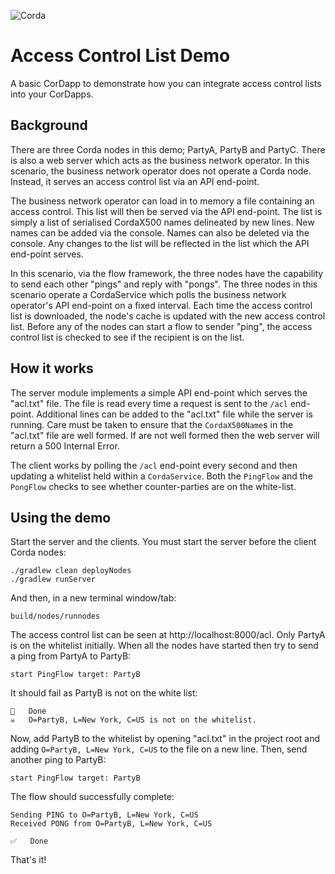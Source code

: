 ![Corda](https://www.corda.net/wp-content/uploads/2016/11/fg005_corda_b.png)

# Access Control List Demo

A basic CorDapp to demonstrate how you can integrate access control
lists into your CorDapps.

## Background

There are three Corda nodes in this demo; PartyA, PartyB and PartyC.
There is also a web server which acts as the business network operator.
In this scenario, the business network operator does not operate a Corda
node. Instead, it serves an access control list via an API end-point.

The business network operator can load in to memory a file containing an
access control. This list will then be served via the API end-point. The
list is simply a list of serialised CordaX500 names delineated by new
lines. New names can be added via the console. Names can also be deleted
via the console. Any changes to the list will be reflected in the list
which the API end-point serves.

In this scenario, via the flow framework, the three nodes have the
capability to send each other "pings" and reply with "pongs". The three
nodes in this scenario operate a CordaService which polls the business
network operator's API end-point on a fixed interval. Each time the
access control list is downloaded, the node's cache is updated with the
new access control list. Before any of the nodes can start a flow to
sender "ping", the access control list is checked to see if the
recipient is on the list.

## How it works

The server module implements a simple API end-point which serves the
"acl.txt" file. The file is read every time a request is sent to the
`/acl` end-point. Additional lines can be added to the "acl.txt" file
while the server is running. Care must be taken to ensure that the
`CordaX500Name`s in the "acl.txt" file are well formed. If are not well
formed then the web server will return a 500 Internal Error.

The client works by polling the `/acl` end-point every second and then
updating a whitelist held within a `CordaService`. Both the `PingFlow`
and the `PongFlow` checks to see whether counter-parties are on the
white-list.

## Using the demo

Start the server and the clients. You must start the server before the
client Corda nodes:

    ./gradlew clean deployNodes
    ./gradlew runServer

And then, in a new terminal window/tab:

    build/nodes/runnodes

The access control list can be seen at http://localhost:8000/acl. Only
PartyA is on the whitelist initially. When all the nodes have started
then try to send a ping from PartyA to PartyB:

    start PingFlow target: PartyB

It should fail as PartyB is not on the white list:

    🚫   Done
    ☠   O=PartyB, L=New York, C=US is not on the whitelist.

Now, add PartyB to the whitelist by opening "acl.txt" in the project
root and adding `O=PartyB, L=New York, C=US` to the file on a new line.
Then, send another ping to PartyB:

    start PingFlow target: PartyB

The flow should successfully complete:

    Sending PING to O=PartyB, L=New York, C=US
    Received PONG from O=PartyB, L=New York, C=US

    ✅   Done

That's it!

